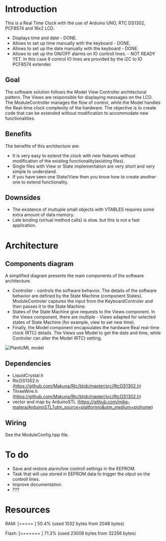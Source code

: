 
# Introduction

This is a Real Time Clock with the use of Arduino UNO, RTC DS1302, PCF8574 and 16x2 LCD.
- Displays time and date - DONE.
- Allows to set up time manually with the keyboard - DONE.
- Allows to set up the date manually with the keyboard - DONE.
- Allows to set up the ON/OFF alarms on IO controll lines. - NOT READY YET.
In this case 8 control IO lines are provided by the i2C to IO PCF8574 extender.

## Goal

The software solution follows the Model View Controller architectural pattern.
The Views are responsible for displaying messages on the LCD.
The ModuleController manages the flow of control, while the Model handles the Real-time clock complexity of the hardware.
The objective is to create code that can be extended without modification to accommodate new functionalities.

## Benefits

The benefits of this architecture are:
- It is very easy to extend the clock with new features without modification of the existing functionality(existing files).
- Single files with View or State implementation are very short and very simple to understand.
- If you have seen one State/View then you know how to create another one to extend functionality.

## Downsides

- The existence of multuple small objects with VTABLES requires some extra amount of data memory.
- Late binding (virtual method calls) is slow. but this is not a fast application.

# Architecture

## Components diagram
A simplified diagram presents the main components of the software architecture.

- Controller - controls the software behavior. The details of the software behavior are defined by the State Machine (component States). ModuleControler captures the input from the KeyboardControler and then passes it to the State Machine.
- States of the State Machine give requests to the Views component. In the Views component, there are multiple - Views adapted for selected states of State Machine (for example, view to set new time).
- Finally, the Model component encapsulates the hardware Real real-time clock (RTC) details. The Views use Model to get the date and time, while Controler can alter the Model (RTC) setting.

![PlantUML model](https://www.plantuml.com/plantuml/png/TPC_JyCm4CNtV8fJfp9O_653g2hG1I4wq0fcarnBX6D7ZgE2GhyxxiMrczZD45bvltlsktFcZU7Qj9N8Qfv_yot2GrsBCkUcL1Aw3En3hr8Qr1kU8xoNk7lUZ3w-gg8LQDyeh9QHUdHyKj9e9GHgw7fbMFk2lv-Awo9mri9pkQfg9L4QjqUWOYIs2f1RX6DDLeORR2R06-YNBk-eOhp78s-G-3CwQKjlCg1yBTp_iKBj93lYTu0_1cNHU7wVXTeu5x2sPkdMkU91LfeCHQKLTESRJ412VJFvOdLzUtMJqDPV6l6ZrEXjJytehCChaiQe8xEma-rAsw1dmtTcAR-derAn3tUrdp2jeFD3IOxr0CKIrIvzZISfbliTOjLFc8ZnWFVzCUnvJqTA_DHPkbYnFkoam_fyBAt29MpHBBZ1TLdXz2BhcTWwTQ6SHwA6pToFuuYvZTTMuXy0)

## Dependencies

- LiquidCrystal.h
- RtcDS1302.h (https://github.com/Makuna/Rtc/blob/master/src/RtcDS1302.h)
- ThreeWire.h (https://github.com/Makuna/Rtc/blob/master/src/RtcDS1302.h)
- vector and map by ArduinoSTL (https://github.com/mike-matera/ArduinoSTL?utm_source=platformio&utm_medium=piohome)

## Wiring

See the ModuleConfig.hpp file.

# To do

- Save and restore alarm/line controll settings in the EEPROM.
- Task that will use stored in EEPROM data to trigger the otput on the controll lines.
- Improve documentation.
- ???

# Resources

RAM:   [=====     ]  50.4% (used 1032 bytes from 2048 bytes)

Flash: [=======   ]  71.3% (used 23008 bytes from 32256 bytes)


